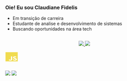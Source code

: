 ### Oie! Eu sou Claudiane Fidelis 

- Em transição de carreira
- Estudante de analise e desenvolvimento de sistemas
- Buscando oportunidades na área tech

##

<div align="center">
  <a href="https://github.com/claudianefidelis">
  <img height="150em" src="https://github-readme-stats.vercel.app/api?username=claudianefidelis&show_icons=true&theme=dracula&include_all_commits=true&count_private=true"/>
  <img height="150em" src="https://github-readme-stats.vercel.app/api/top-langs/?username=claudianefidelis&layout=compact&langs_count=7&theme=dracula"/>
</div>
  
<div style="display: inline_block"><br>
  <img align="center" alt="Rafa-Js" height="30" width="40" src="https://raw.githubusercontent.com/devicons/devicon/master/icons/javascript/javascript-plain.svg">
  
  ##
 <div> 
   <a href = "mailto:contatoclaudianeclauu@gmail.com"><img src="https://img.shields.io/badge/-Gmail-%23333?style=for-the-badge&logo=gmail&logoColor=orange" target="_orange"></a>
  <a href="https://www.linkedin.com/in/claudianefidelis/" target="_blank"><img src="https://img.shields.io/badge/-LinkedIn-%230077B5?style=for-the-badge&logo=linkedin&logoColor=white" target="_blank"></a> 
 <div>
